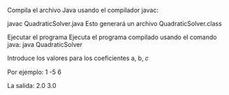 Compila el archivo Java usando el compilador javac:

javac QuadraticSolver.java
Esto generará un archivo QuadraticSolver.class

Ejecutar el programa
Ejecuta el programa compilado usando el comando java:
java QuadraticSolver

Introduce los valores para los coeficientes 
a, 
b, 
𝑐

Por ejemplo:
1
-5
6

La salida:
2.0 3.0
